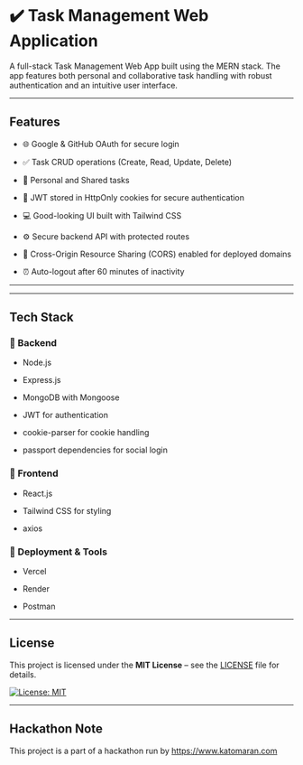 # ✔️ Task Management Web Application

A full-stack Task Management Web App built using the MERN stack. The app features both personal and collaborative task handling with robust authentication and an intuitive user interface.

---

## Features

- 🌐 Google & GitHub OAuth for secure login

- ✅ Task CRUD operations (Create, Read, Update, Delete)

- 📂 Personal and Shared tasks

- 🍪 JWT stored in HttpOnly cookies for secure authentication

- 💻 Good-looking UI built with Tailwind CSS

- ⚙️ Secure backend API with protected routes

- 🔄 Cross-Origin Resource Sharing (CORS) enabled for deployed domains

- ⏰ Auto-logout after 60 minutes of inactivity

---


---

## Tech Stack

### 🔧 Backend

- Node.js

- Express.js

- MongoDB with Mongoose

- JWT for authentication

- cookie-parser for cookie handling

- passport dependencies for social login

### 🎨 Frontend

- React.js

- Tailwind CSS for styling

- axios

### 🚀 Deployment & Tools

- Vercel

- Render
 
- Postman

---

## License

This project is licensed under the **MIT License** – see the [LICENSE](LICENSE) file for details.  

[![License: MIT](https://img.shields.io/badge/License-MIT-yellow.svg)](https://opensource.org/licenses/MIT)

---

## Hackathon Note

This project is a part of a hackathon run by https://www.katomaran.com